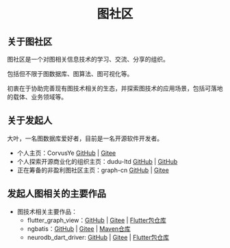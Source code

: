 <h1 align=center>图社区</h1>

## 关于图社区
图社区是一个对图相关信息技术的学习、交流、分享的组织。

包括但不限于图数据库、图算法、图可视化等。

初衷在于协助完善现有图技术相关的生态，并探索图技术的应用场景，包括可落地的载体、业务领域等。

## 关于发起人
大叶，一名图数据库爱好者，目前是一名开源软件开发者。
- 个人主页：CorvusYe [GitHub](https://github.com/CorvusYe) | [Gitee](https://gitee.com/CorvusYe)
- 个人探索开源商业化的组织主页：dudu-ltd [GitHub](https://github.com/dudu-ltd) | [GitHub](https://gitee.com/dudu-ltd)
- 正在筹备的非盈利图社区主页：graph-cn [GitHub](https://github.com/graph-cn) | [Gitee](https://gitee.com/graph-cn)

## 发起人图相关的主要作品
- 图技术相关主要作品：
  - flutter_graph_view：[GitHub](https://github.com/dudu-ltd/flutter_graph_view) | [Gitee](https://gitee.com/dudu-ltd/flutter_graph_view) | [Flutter包仓库](https://pub.flutter-io.cn/packages/flutter_graph_view)
  - ngbatis：[GitHub](https://github.com/nebula-contrib/ngbatis) | [Gitee](https://gitee.com/CorvusYe/ngbatis) | [Maven仓库](https://central.sonatype.com/artifact/org.nebula-contrib/ngbatis)
  - neurodb_dart_driver: [GitHub](https://github.com/dudu-ltd/neurodb_dart_driver) | [Gitee](https://gitee.com/dudu-ltd/neurodb_dart_driver) | [Flutter包仓库](https://pub.flutter-io.cn/packages/neurodb_dart_driver)